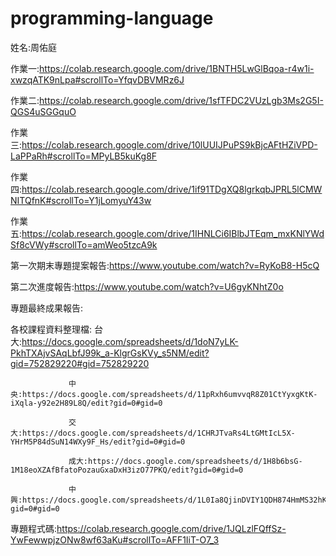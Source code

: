 # programming-language
姓名:周佑庭

作業一:https://colab.research.google.com/drive/1BNTH5LwGlBqoa-r4w1i-xwzqATK9nLpa#scrollTo=YfqvDBVMRz6J

作業二:https://colab.research.google.com/drive/1sfTFDC2VUzLgb3Ms2G5I-QGS4uSGGquO

作業三:https://colab.research.google.com/drive/10lUUIJPuPS9kBjcAFtHZiVPD-LaPPaRh#scrollTo=MPyLB5kuKg8F

作業四:https://colab.research.google.com/drive/1if91TDgXQ8lgrkqbJPRL5lCMWNITQfnK#scrollTo=Y1jLomyuY43w

作業五:https://colab.research.google.com/drive/1IHNLCi6IBlbJTEqm_mxKNlYWdSf8cVWy#scrollTo=amWeo5tzcA9k

第一次期末專題提案報告:https://www.youtube.com/watch?v=RyKoB8-H5cQ

第二次進度報告:https://www.youtube.com/watch?v=U6gyKNhtZ0o

專題最終成果報告:

各校課程資料整理檔:
                 台大:https://docs.google.com/spreadsheets/d/1doN7yLK-PkhTXAjvSAqLbfJ99k_a-KlgrGsKVy_s5NM/edit?gid=752829220#gid=752829220
                  
                 中央:https://docs.google.com/spreadsheets/d/11pRxh6umvvqR8Z01CtYyxgKtK-iXqla-y92e2H89L8Q/edit?gid=0#gid=0
                 
                 交大:https://docs.google.com/spreadsheets/d/1CHRJTvaRs4LtGMtIcL5X-YHrM5P84dSuN14WXy9F_Hs/edit?gid=0#gid=0
                 
                 成大:https://docs.google.com/spreadsheets/d/1H8b6bsG-1M18eoXZAfBfatoPozauGxaDxH3izO77PKQ/edit?gid=0#gid=0
                 
                 中興:https://docs.google.com/spreadsheets/d/1L0Ia8QjinDVIY1QDH874HmMS32hKO6b65huNuNWGeLg/edit?gid=0#gid=0

專題程式碼:https://colab.research.google.com/drive/1JQLzlFQffSz-YwFewwpjzONw8wf63aKu#scrollTo=AFF1IiT-O7_3
